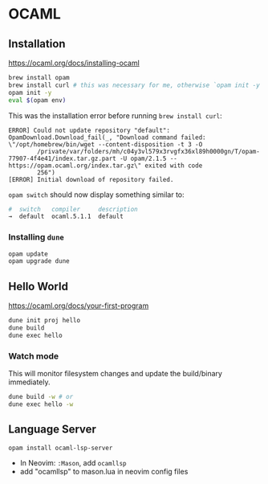 # OCAML

## Installation

https://ocaml.org/docs/installing-ocaml

```bash
brew install opam
brew install curl # this was necessary for me, otherwise `opam init -y' would fail
opam init -y
eval $(opam env)
```

This was the installation error before running `brew install curl`:
```
ERROR] Could not update repository "default": OpamDownload.Download_fail(_, "Download command failed: \"/opt/homebrew/bin/wget --content-disposition -t 3 -O                  
        /private/var/folders/mh/c04y3vl579x3rvgfx36xl89h0000gn/T/opam-77907-4f4e41/index.tar.gz.part -U opam/2.1.5 -- https://opam.ocaml.org/index.tar.gz\" exited with code
        256")                                                                                                                                                                  
[ERROR] Initial download of repository failed.
```

`opam switch` should now display something similar to:

```bash
#  switch   compiler     description
→  default  ocaml.5.1.1  default
```

### Installing `dune`

```bash
opam update
opam upgrade dune
```

## Hello World

https://ocaml.org/docs/your-first-program

```bash
dune init proj hello
dune build
dune exec hello
```

### Watch mode

This will monitor filesystem changes and update the build/binary immediately.

```bash
dune build -w # or
dune exec hello -w
```

## Language Server

```bash
opam install ocaml-lsp-server
```

- In Neovim: `:Mason`, add `ocamllsp`
- add "ocamllsp" to mason.lua in neovim config files
